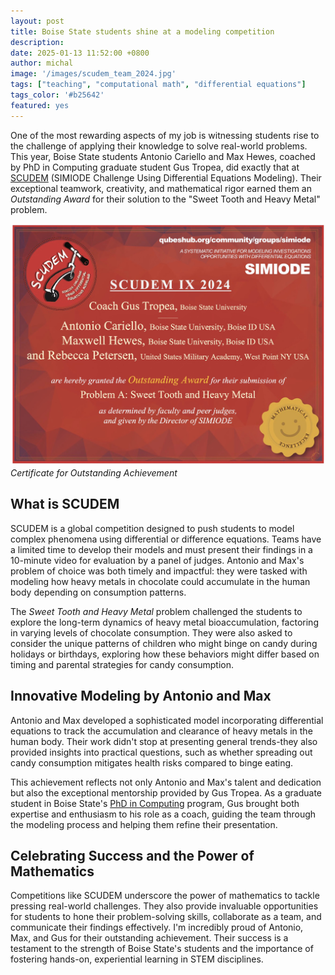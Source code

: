 ```yaml
---
layout: post
title: Boise State students shine at a modeling competition
description:
date: 2025-01-13 11:52:00 +0800
author: michal
image: '/images/scudem_team_2024.jpg'
tags: ["teaching", "computational math", "differential equations"]
tags_color: '#b25642'
featured: yes
---
```


One of the most rewarding aspects of my job is witnessing students rise to the challenge of applying their knowledge to solve real-world problems. This year, Boise State students Antonio Cariello and Max Hewes, coached by PhD in Computing graduate student Gus Tropea, did exactly that at [SCUDEM](https://qubeshub.org/community/groups/scudem/overview) (SIMIODE Challenge Using Differential Equations Modeling). Their exceptional teamwork, creativity, and mathematical rigor earned them an *Outstanding Award* for their solution to the "Sweet Tooth and Heavy Metal" problem.

![The image shows a certificate for outstanding achievement at SCUDEM competition for Antonio Cariello and Max Hewes coached by Gus Tropea](/images/scudem_2024.jpg)
*Certificate for Outstanding Achievement*



## What is SCUDEM
SCUDEM is a global competition designed to push students to model complex phenomena using differential or difference equations. Teams have a limited time to develop their models and must present their findings in a 10-minute video for evaluation by a panel of judges. Antonio and Max's problem of choice was both timely and impactful: they were tasked with modeling how heavy metals in chocolate could accumulate in the human body depending on consumption patterns.

The *Sweet Tooth and Heavy Metal* problem challenged the students to explore the long-term dynamics of heavy metal bioaccumulation, factoring in varying levels of chocolate consumption. They were also asked to consider the unique patterns of children who might binge on candy during holidays or birthdays, exploring how these behaviors might differ based on timing and parental strategies for candy consumption.

## Innovative Modeling by Antonio and Max
Antonio and Max developed a sophisticated model incorporating differential equations to track the accumulation and clearance of heavy metals in the human body. Their work didn't stop at presenting general trends-they also provided insights into practical questions, such as whether spreading out candy consumption mitigates health risks compared to binge eating. 

This achievement reflects not only Antonio and Max's talent and dedication but also the exceptional mentorship provided by Gus Tropea. As a graduate student in Boise State's [PhD in Computing](https://www.boisestate.edu/computing/phd/) program, Gus brought both expertise and enthusiasm to his role as a coach, guiding the team through the modeling process and helping them refine their presentation.

## Celebrating Success and the Power of Mathematics
Competitions like SCUDEM underscore the power of mathematics to tackle pressing real-world challenges. They also provide invaluable opportunities for students to hone their problem-solving skills, collaborate as a team, and communicate their findings effectively. I'm incredibly proud of Antonio, Max, and Gus for their outstanding achievement. Their success is a testament to the strength of Boise State's students and the importance of fostering hands-on, experiential learning in STEM disciplines.


